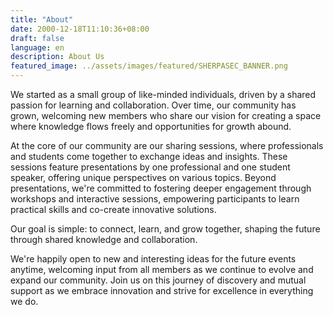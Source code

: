 ```yaml
---
title: "About"
date: 2000-12-18T11:10:36+08:00
draft: false
language: en
description: About Us
featured_image: ../assets/images/featured/SHERPASEC_BANNER.png
---
```


We started as a small group of like-minded individuals, driven by a shared passion for learning and collaboration. Over time, our community has grown, welcoming new members who share our vision for creating a space where knowledge flows freely and opportunities for growth abound.

At the core of our community are our sharing sessions, where professionals and students come together to exchange ideas and insights. These sessions feature presentations by one professional and one student speaker, offering unique perspectives on various topics. Beyond presentations, we're committed to fostering deeper engagement through workshops and interactive sessions, empowering participants to learn practical skills and co-create innovative solutions.

Our goal is simple: to connect, learn, and grow together, shaping the future through shared knowledge and collaboration.

We're happily open to new and interesting ideas for the future events anytime, welcoming input from all members as we continue to evolve and expand our community. Join us on this journey of discovery and mutual support as we embrace innovation and strive for excellence in everything we do.